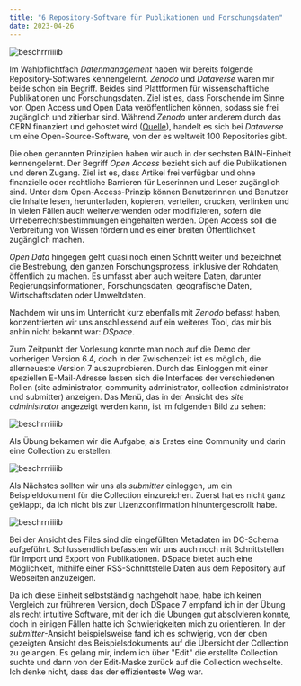 ```yaml
---
title: "6 Repository-Software für Publikationen und Forschungsdaten"
date: 2023-04-26
---
```



![beschrrriiiib](https://isabelvonah.github.io/bain_lerntagebuch/images/6_1.jpg)

Im Wahlpflichtfach *Datenmanagement* haben wir bereits folgende Repository-Softwares kennengelernt. *Zenodo* und *Dataverse* waren mir beide schon ein Begriff. Beides sind Plattformen für wissenschaftliche Publikationen und Forschungsdaten. Ziel ist es, dass Forschende im Sinne von Open Access und Open Data veröffentlichen können, sodass sie frei zugänglich und zitierbar sind. Während *Zenodo* unter anderem durch das CERN finanziert und gehostet wird ([Quelle](https://about.zenodo.org/)), handelt es sich bei *Dataverse* um eine Open-Source-Software, von der es weltweit 100 Repositories gibt.

Die oben genannten Prinzipien haben wir auch in der sechsten BAIN-Einheit kennengelernt. Der Begriff *Open Access* bezieht sich auf die Publikationen und deren Zugang. Ziel ist es, dass Artikel frei verfügbar und ohne finanzielle oder rechtliche Barrieren für Leserinnen und Leser zugänglich sind. Unter dem Open-Access-Prinzip können Benutzerinnen und Benutzer die Inhalte lesen, herunterladen, kopieren, verteilen, drucken, verlinken und in vielen Fällen auch weiterverwenden oder modifizieren, sofern die Urheberrechtsbestimmungen eingehalten werden. Open Access soll die Verbreitung von Wissen fördern und es einer breiten Öffentlichkeit zugänglich machen.

*Open Data* hingegen geht quasi noch einen Schritt weiter und bezeichnet die Bestrebung, den ganzen Forschungsprozess, inklusive der Rohdaten, öffentlich zu machen. Es umfasst aber auch weitere Daten, darunter Regierungsinformationen, Forschungsdaten, geografische Daten, Wirtschaftsdaten oder Umweltdaten.

Nachdem wir uns im Unterricht kurz ebenfalls mit *Zenodo* befasst haben, konzentrierten wir uns anschliessend auf ein weiteres Tool, das mir bis anhin nicht bekannt war: *DSpace*.

Zum Zeitpunkt der Vorlesung konnte man noch auf die Demo der vorherigen Version 6.4, doch in der Zwischenzeit ist es möglich, die allerneueste Version 7 auszuprobieren. Durch das Einloggen mit einer speziellen E-Mail-Adresse lassen sich die Interfaces der verschiedenen Rollen (site administrator, community administrator, collection administrator und submitter) anzeigen. Das Menü, das in der Ansicht des *site administrator* angezeigt werden kann, ist im folgenden Bild zu sehen:

![beschrrriiiib](https://isabelvonah.github.io/bain_lerntagebuch/images/6_2.png)

Als Übung bekamen wir die Aufgabe, als Erstes eine Community und darin eine Collection zu erstellen:

![beschrrriiiib](https://isabelvonah.github.io/bain_lerntagebuch/images/6_3.png)

Als Nächstes sollten wir uns als *submitter* einloggen, um ein Beispieldokument für die Collection einzureichen. Zuerst hat es nicht ganz geklappt, da ich nicht bis zur Lizenzconfirmation hinuntergescrollt habe. 

![beschrrriiiib](https://isabelvonah.github.io/bain_lerntagebuch/images/6_4.png)

Bei der Ansicht des Files sind die eingefüllten Metadaten im DC-Schema aufgeführt. Schlussendlich befassten wir uns auch noch mit Schnittstellen für Import und Export von Publikationen. DSpace bietet auch eine Möglichkeit, mithilfe einer RSS-Schnittstelle Daten aus dem Repository auf Webseiten anzuzeigen.

Da ich diese Einheit selbstständig nachgeholt habe, habe ich keinen Vergleich zur frühreren Version, doch DSpace 7 empfand ich in der Übung als recht intuitive Software, mit der ich die Übungen gut absolvieren konnte, doch in einigen Fällen hatte ich Schwierigkeiten mich zu orientieren. In der *submitter*-Ansicht beispielsweise fand ich es schwierig, von der oben gezeigten Ansicht des Beispielsdokuments auf die Übersicht der Collection zu gelangen. Es gelang mir, indem ich über "Edit" die erstellte Collection suchte und dann von der Edit-Maske zurück auf die Collection wechselte. Ich denke nicht, dass das der effizienteste Weg war.


